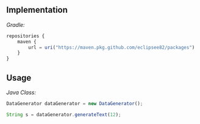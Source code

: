 

## Implementation
*Gradle:*
```javascript
repositories {
    maven {
        url = uri("https://maven.pkg.github.com/eclipsee82/packages")
    }
}
```


## Usage




*Java Class:*
```javascript
DataGenerator dataGenerator = new DataGenerator();

String s = dataGenerator.generateText(12);
```
